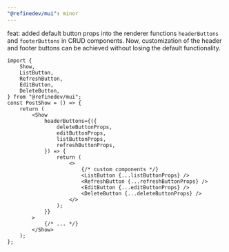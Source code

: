 ```yaml
---
"@refinedev/mui": minor
---
```


feat: added default button props into the renderer functions `headerButtons` and `footerButtons` in CRUD components.
Now, customization of the header and footer buttons can be achieved without losing the default functionality.

```tsx
import {
    Show,
    ListButton,
    RefreshButton,
    EditButton,
    DeleteButton,
} from "@refinedev/mui";
const PostShow = () => {
    return (
        <Show
            headerButtons={({
                deleteButtonProps,
                editButtonProps,
                listButtonProps,
                refreshButtonProps,
            }) => {
                return (
                    <>
                        {/* custom components */}
                        <ListButton {...listButtonProps} />
                        <RefreshButton {...refreshButtonProps} />
                        <EditButton {...editButtonProps} />
                        <DeleteButton {...deleteButtonProps} />
                    </>
                );
            }}
        >
            {/* ... */}
        </Show>
    );
};
```
